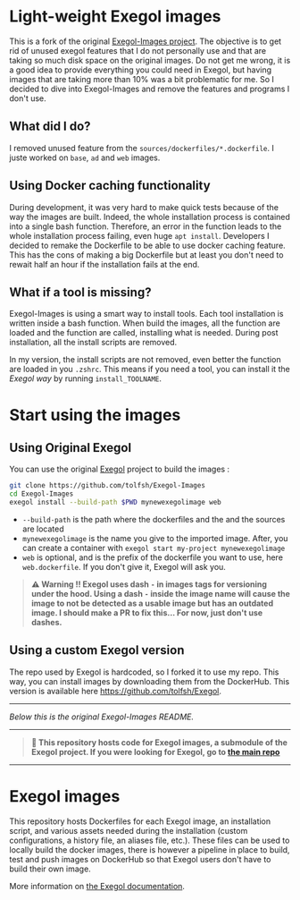# Light-weight Exegol images
This is a fork of the original [Exegol-Images project](https://github.com/ThePorgs/Exegol-Images).
The objective is to get rid of unused exegol features that I do not personally use and that are taking so much disk space on the original images. Do not get me wrong, it is a good idea to provide everything you could need in Exegol, but having images that are taking more than 10% was a bit problematic for me. So I decided to dive into Exegol-Images and remove the features and programs I don't use.

## What did I do?
I removed unused feature from the `sources/dockerfiles/*.dockerfile`. I juste worked on `base`, `ad` and `web` images.

## Using Docker caching functionality
During development, it was very hard to make quick tests because of the way the images are built. Indeed, the whole installation process is contained into a single bash function. Therefore, an error in the function leads to the whole installation process failing, even huge `apt install`. Developers  I decided to remake the Dockerfile to be able to use docker caching feature. This has the cons of making a big Dockerfile but at least you don't need to rewait half an hour if the installation fails at the end.

## What if a tool is missing?
Exegol-Images is using a smart way to install tools. Each tool installation is written inside a bash function. When build the images, all the function are loaded and the function are called, installing what is needed. During post installation, all the install scripts are removed. 

In my version, the install scripts are not removed, even better the function are loaded in you `.zshrc`. This means if you need a tool, you can install it the *Exegol way* by running `install_TOOLNAME`.

# Start using the images
## Using Original Exegol
You can use the original [Exegol](https://github.com/ThePorgs/Exegol) project to build the images :
```bash
git clone https://github.com/tolfsh/Exegol-Images
cd Exegol-Images
exegol install --build-path $PWD mynewexegolimage web
```
- `--build-path` is the path where the dockerfiles and the and the sources are located
- `mynewexegolimage` is the name you give to the imported image. After, you can create a container with `exegol start my-project mynewexegolimage`
- `web` is optional, and is the prefix of the dockerfile you want to use, here `web.dockerfile`. If you don't give it, Exegol will ask you.

> **:warning: Warning !! Exegol uses dash `-` in images tags for versioning under the hood. Using a dash `-` inside the image name will cause the image to not be detected as a usable image but has an outdated image. I should make a PR to fix this... For now, just don't use dashes.**

## Using a custom Exegol version
The repo used by Exegol is hardcoded, so I forked it to use my repo. This way, you can install images by downloading them from the DockerHub. This version is available here https://github.com/tolfsh/Exegol.

----------------------------

*Below this is the original Exegol-Images README.*

-----------------------------

> **📌 This repository hosts code for Exegol images, a submodule of the Exegol project. 
> If you were looking for Exegol, go to [the main repo](https://github.com/ThePorgs/Exegol)**
___

# Exegol images

This repository hosts Dockerfiles for each Exegol image, an installation script, and various assets needed during the installation (custom configurations, a history file, an aliases file, etc.). These files can be used to locally build the docker images, there is however a pipeline in place to build, test and push images on DockerHub so that Exegol users don't have to build their own image.

More information on [the Exegol documentation](https://exegol.readthedocs.io/en/latest/the-exegol-project/docker-images.html).
